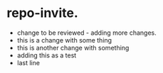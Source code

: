 # repo-invite.   

- change to be reviewed - adding more changes.  
- this is a change with some thing
- this is another change with something
- adding this as a test
- last line
